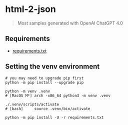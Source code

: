 # html-2-json

> Most samples generated with OpenAI ChatGPT 4.0

## Requirements

- [requirements.txt](./requirements.txt)

## Setting the venv environment

``` shell
# you may need to upgrade pip first
python -m pip install --upgrade pip

python -m venv .venv
# [MacOS M*] arch -x86_64 python3 -m venv .venv 

./.venv/scripts/activate 
# [bash]     source .venv/bin/activate

python -m pip install -U -r requirements.txt
```
